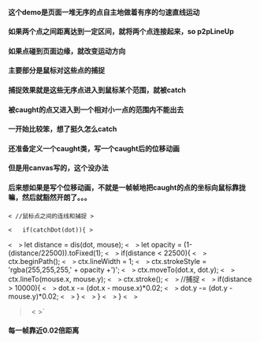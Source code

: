 #### 这个demo是页面一堆无序的点自主地做着有序的匀速直线运动
#### 如果两个点之间距离达到一定区间，就将两个点连接起来，so p2pLineUp
#### 如果点碰到页面边缘，就改变运动方向
#### 主要部分是鼠标对这些点的捕捉
#### 捕捉效果就是这些无序点进入到鼠标某个范围，就被catch
#### 被caught的点又进入到一个相对小一点的范围内不能出去
#### 一开始比较笨，想了挺久怎么catch
#### 还准备定义一个caught类，写一个caught后的位移动画
#### 但是用canvas写的，这个没办法
#### 后来想如果是写个位移动画，不就是一帧帧地把caught的点的坐标向鼠标靠拢嘛，然后就豁然开朗了。。。
`< //鼠标点之间的连线和捕捉 >`

`<   if(catchDot(dot)){ >`

`<  >`
      let distance = dis(dot, mouse);
`<  >`
      let opacity = (1-(distance/22500)).toFixed(1);
`<  >`
      if(distance < 22500){
`<  >`
          ctx.beginPath();
`<  >`
          ctx.lineWidth = 1;
`<  >`
          ctx.strokeStyle = 'rgba(255,255,255,' + opacity +')';
`<  >`
          ctx.moveTo(dot.x, dot.y);
`<  >`
          ctx.lineTo(mouse.x, mouse.y);
`<  >`
          ctx.stroke();
`<  >`
          //捕捉
`<  >`
          if(distance > 10000){
`<  >`
              dot.x -= (dot.x - mouse.x)*0.02;
`<  >`
              dot.y -= (dot.y - mouse.y)*0.02;
`<  >`
          }
`<  >`
      }
`<  >`
  }
`<  >`
>`
`<  >`
#### 每一帧靠近0.02倍距离
